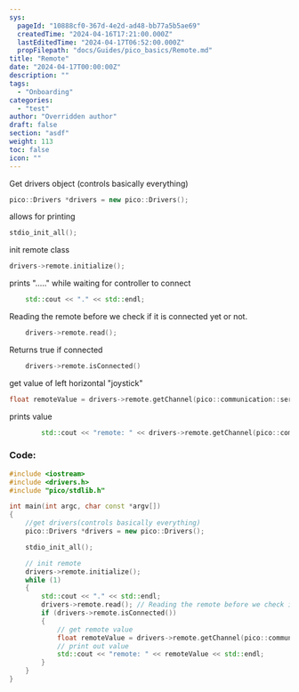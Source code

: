 ```yaml
---
sys:
  pageId: "10888cf0-367d-4e2d-ad48-bb77a5b5ae69"
  createdTime: "2024-04-16T17:21:00.000Z"
  lastEditedTime: "2024-04-17T06:52:00.000Z"
  propFilepath: "docs/Guides/pico_basics/Remote.md"
title: "Remote"
date: "2024-04-17T00:00:00Z"
description: ""
tags:
  - "Onboarding"
categories:
  - "test"
author: "Overridden author"
draft: false
section: "asdf"
weight: 113
toc: false
icon: ""
---
```


Get drivers object (controls basically everything)

```c++
pico::Drivers *drivers = new pico::Drivers();

```

allows for printing

```c++
stdio_init_all();

```

init remote class

```c++
drivers->remote.initialize();

```

prints "....." while waiting for controller to connect

```c++
    std::cout << "." << std::endl;

```

Reading the remote before we check if it is connected yet or not.

```c++
    drivers->remote.read();

```

Returns true if connected

```c++
    drivers->remote.isConnected()

```

get value of left horizontal "joystick"

```c++
float remoteValue = drivers->remote.getChannel(pico::communication::serial::Remote::Channel::LEFT_HORIZONTAL);

```

prints value

```c++
        std::cout << "remote: " << drivers->remote.getChannel(pico::communication::serial::Remote::Channel::LEFT_HORIZONTAL) << std::endl;

```

### Code:

```c++
#include <iostream>
#include <drivers.h>
#include "pico/stdlib.h"

int main(int argc, char const *argv[])
{
    //get drivers(controls basically everything)
    pico::Drivers *drivers = new pico::Drivers();

    stdio_init_all();

    // init remote
    drivers->remote.initialize();
    while (1)
    {
        std::cout << "." << std::endl;
        drivers->remote.read(); // Reading the remote before we check if it is connected yet or not.
        if (drivers->remote.isConnected())
        {
            // get remote value
            float remoteValue = drivers->remote.getChannel(pico::communication::serial::Remote::Channel::LEFT_HORIZONTAL);
            // print out value
            std::cout << "remote: " << remoteValue << std::endl;
        }
    }
}


```

